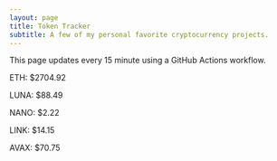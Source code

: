 ```yaml
---
layout: page
title: Token Tracker
subtitle: A few of my personal favorite cryptocurrency projects.
---
```


 This page updates every 15 minute using a GitHub Actions workflow.

<!--BEGINCRYPTOINPUT-->
ETH: $2704.92

LUNA: $88.49

NANO: $2.22

LINK: $14.15

AVAX: $70.75

<!--ENDCRYPTOINPUT-->
